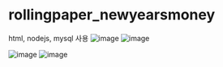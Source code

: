 # rollingpaper_newyearsmoney
html, nodejs, mysql 사용
![image](https://user-images.githubusercontent.com/76897625/176136900-3db42fbe-a567-4c62-89d4-7ce6e147c4b4.png)
![image](https://user-images.githubusercontent.com/76897625/176137977-9769cb24-1bbe-4968-acce-001eae298b3e.png)

![image](https://user-images.githubusercontent.com/76897625/176137803-aaecf761-89ee-41ec-b0c2-eed36533a87e.png)
![image](https://user-images.githubusercontent.com/76897625/176137879-bef09acb-b5cc-499a-9386-e46fae706128.png)
